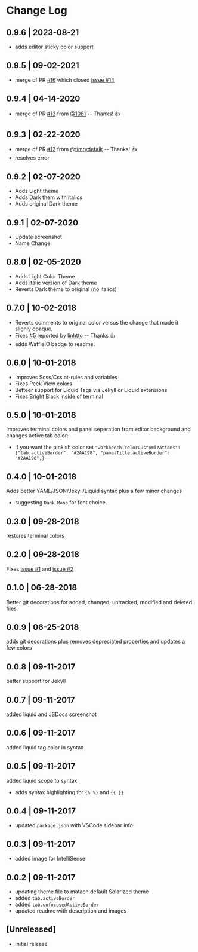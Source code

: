 # Change Log

## 0.9.6 | 2023-08-21
- adds editor sticky color support

## 0.9.5 | 09-02-2021
- merge of PR [#16](https://github.com/edheltzel/vscode-better-solarized/pull/16) which closed [issue #14](https://github.com/edheltzel/vscode-better-solarized/issues/14)

## 0.9.4 | 04-14-2020
- merge of PR [#13](https://github.com/ginfuru/vscode-better-solarized/pull/13) from [@1081](https://github.com/1081) -- Thanks! 👍

## 0.9.3 | 02-22-2020

- merge of PR [#12](https://github.com/ginfuru/vscode-better-solarized/pull/12) from [@timrydefalk](https://github.com/timrydefalk) -- Thanks! 👍
- resolves error

## 0.9.2 | 02-07-2020

- Adds Light theme
- Adds Dark them with italics
- Adds original Dark theme

## 0.9.1 | 02-07-2020

- Update screenshot
- Name Change

## 0.8.0 | 02-05-2020

- Adds Light Color Theme
- Adds italic version of Dark theme
- Reverts Dark theme to original (no italics)

## 0.7.0 | 10-02-2018

- Reverts comments to original color versus the change that made it slighly opaque.
- Fixes [#5](https://github.com/ginfuru/vscode-better-solarized-dark/issues/5) reported by [linhtto](https://github.com/linhtto) -- Thanks 👍
- adds WaffleIO badge to readme.

## 0.6.0 | 10-01-2018

- Improves Scss/Css at-rules and variables.
- Fixes Peek View colors
- Betteer support for Liquid Tags via Jekyll or Liquid extensions
- Fixes Bright Black inside of terminal

## 0.5.0 | 10-01-2018

Improves terminal colors and panel seperation from editor background and changes active tab color:

- If you want the pinkish color set `"workbench.colorCustomizations": {"tab.activeBorder": "#2AA198", "panelTitle.activeBorder": "#2AA198",}`

## 0.4.0 | 10-01-2018

Adds better YAML/JSON/Jekyll/Liquid syntax plus a few minor changes

- suggesting `Dank Mono` for font choice.

## 0.3.0 | 09-28-2018

restores terminal colors

## 0.2.0 | 09-28-2018

Fixes [issue #1](https://github.com/ginfuru/vscode-better-solarized-dark/issues/1) and [issue #2](https://github.com/ginfuru/vscode-better-solarized-dark/issues/2)

## 0.1.0 | 06-28-2018

Better git decorations for added, changed, untracked, modified and deleted files

## 0.0.9 | 06-25-2018

adds git decorations plus removes depreciated properties and updates a few colors

## 0.0.8 | 09-11-2017

better support for Jekyll

## 0.0.7 | 09-11-2017

added liquid and JSDocs screenshot

## 0.0.6 | 09-11-2017

added liquid tag color in syntax

## 0.0.5 | 09-11-2017

added liquid scope to syntax

- adds syntax highlighting for `{% %}` and `{{ }}`

## 0.0.4 | 09-11-2017

- updated `package.json` with VSCode sidebar info

## 0.0.3 | 09-11-2017

- added image for IntelliSense

## 0.0.2 | 09-11-2017

- updating theme file to matach default Solarized theme
- added `tab.activeBorder`
- added `tab.unfocusedActiveBorder`
- updated readme with description and images

## [Unreleased]

- Initial release
